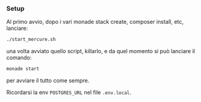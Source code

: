 ### Setup

Al primo avvio, dopo i vari monade stack create, composer install, etc, lanciare:

```bash
./start_mercure.sh
```

una volta avviato quello script, killarlo, e da quel momento si può lanciare il comando:

```bash
monade start
```

per avviare il tutto come sempre.

Ricordarsi la env `POSTGRES_URL` nel file `.env.local`.
